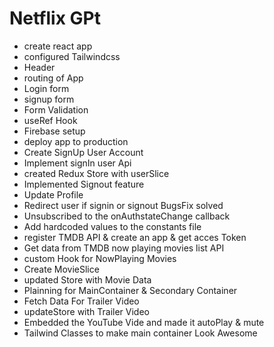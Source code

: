 # Netflix GPt

- create react app
- configured Tailwindcss
- Header
- routing of App
- Login form
- signup form
- Form Validation
- useRef Hook
- Firebase setup
- deploy app to production
- Create SignUp User Account
- Implement signIn user Api
- created Redux Store with userSlice
- Implemented Signout feature
- Update Profile 
- Redirect user if signin or signout BugsFix solved
- Unsubscribed to the onAuthstateChange callback
- Add hardcoded values to the constants file
- register TMDB API & create an app & get acces Token
- Get data from TMDB now playing movies list API 
- custom Hook for NowPlaying Movies
- Create MovieSlice
- updated Store with Movie Data
-  Plainning for MainContainer & Secondary Container
- Fetch Data For Trailer Video
- updateStore with Trailer Video
- Embedded the YouTube Vide and made it autoPlay & mute
- Tailwind Classes to make main container Look Awesome
